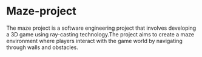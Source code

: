 # Maze-project
The maze project is a software engineering project that involves developing a 3D game using ray-casting technology.The project aims to create a maze environment where players interact with the game world by navigating through walls and obstacles.
